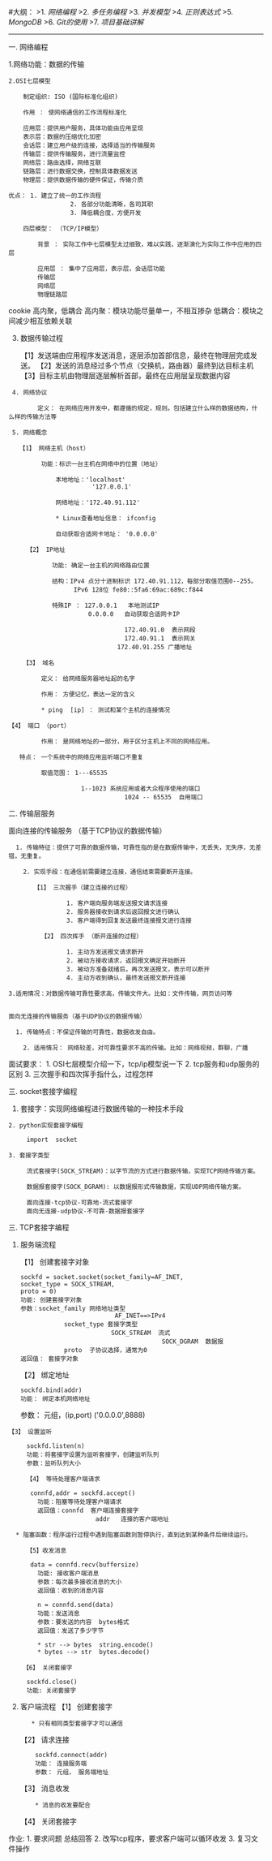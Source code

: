 #大纲：
	>1. *网络编程*
	>2. *多任务编程*
	>3. *并发模型*
	>4. *正则表达式*
	>5. *MongoDB*
	>6. *Git的使用*
	>7. *项目基础讲解*
****
一. 网络编程
 
  1.网络功能：数据的传输

	2.OSI七层模型
	  
		制定组织: ISO (国际标准化组织)

		作用 ： 使网络通信的工作流程标准化

		应用层：提供用户服务，具体功能由应用呈现
		表示层：数据的压缩优化加密
		会话层：建立用户级的连接，选择适当的传输服务
		传输层：提供传输服务，进行流量监控
		网络层：路由选择，网络互联
		链路层：进行数据交换，控制具体数据发送
		物理层：提供数据传输的硬件保证，传输介质

    优点： 1. 建立了统一的工作流程
					 2. 各部分功能清晰，各司其职
					 3. 降低耦合度，方便开发

		四层模型： （TCP/IP模型）
		  
			背景 ： 实际工作中七层模型太过细致，难以实践，逐渐演化为实际工作中应用的四层

			应用层 ： 集中了应用层，表示层，会话层功能
			传输层
			网络层
			物理链路层
   

cookie  高内聚，低耦合
   高内聚：模块功能尽量单一，不相互掺杂 
	 低耦合：模块之间减少相互依赖关联


   3. 数据传输过程
	    
		【1】发送端由应用程序发送消息，逐层添加首部信息，最终在物理层完成发送。
		【2】发送的消息经过多个节点（交换机，路由器）最终到达目标主机
		【3】目标主机由物理层逐层解析首部，最终在应用层呈现数据内容
  
	 4. 网络协议
	    
			定义： 在网络应用开发中，都遵循的规定，规则。包括建立什么样的数据结构，什么样的传输方法等
	 
	 5. 网络概念

	   【1】 网络主机（host）

		     功能：标识一台主机在网络中的位置（地址）
         
				 本地地址：'localhost'
				           '127.0.0.1'

				 网络地址：'172.40.91.112'
				 
				 * Linux查看地址信息： ifconfig

				 自动获取合适网卡地址： '0.0.0.0'
     
		 【2】 IP地址
		    
				功能: 确定一台主机的网络路由位置

				结构：IPv4 点分十进制标识 172.40.91.112，每部分取值范围0--255。
				      IPv6 128位 fe80::5fa6:69ac:689c:f844
				
				特殊IP ： 127.0.0.1   本地测试IP
				          0.0.0.0   自动获取合适网卡IP

									172.40.91.0  表示网段
									172.40.91.1  表示网关
								  172.40.91.255 广播地址
     
		【3】 域名
      
			 定义： 给网络服务器地址起的名字

			 作用： 方便记忆，表达一定的含义

			 * ping  [ip] ： 测试和某个主机的连接情况
		    
    【4】 端口 （port）
		   
			 作用： 是网络地址的一部分，用于区分主机上不同的网络应用。

       特点： 一个系统中的网络应用监听端口不重复

			 取值范围： 1---65535

			            1--1023 系统应用或者大众程序使用的端口
									1024 -- 65535  自用端口
			
二. 传输层服务

  面向连接的传输服务 （基于TCP协议的数据传输）

	  1. 传输特征：提供了可靠的数据传输，可靠性指的是在数据传输中，无丢失，无失序，无差错，无重复。

		2. 实现手段：在通信前需要建立连接，通信结束需要断开连接。

		   【1】 三次握手（建立连接的过程）
			    
					1. 客户端向服务端发送报文请求连接
					2. 服务器接收到请求后返回报文进行确认
					3. 客户端得到回复发送最终连接报文进行连接
				
			 【2】 四次挥手 （断开连接的过程）
			    
					1. 主动方发送报文请求断开
					2. 被动方接收请求，返回报文确定开始断开
					3. 被动方准备就绪后，再次发送报文，表示可以断开
					4. 主动方收到确认，最终发送报文断开连接

    3.适用情况：对数据传输可靠性要求高，传输文件大。比如：文件传输，网页访问等

  
	面向无连接的传输服务（基于UDP协议的数据传输）

	  1. 传输特点：不保证传输的可靠性，数据收发自由。

		2. 适用情况： 网络较差，对可靠性要求不高的传输。比如：网络视频，群聊，广播

面试要求：
		1. OSI七层模型介绍一下，tcp/ip模型说一下
		2. tcp服务和udp服务的区别
		3. 三次握手和四次挥手指什么，过程怎样


三. socket套接字编程

  1. 套接字：实现网络编程进行数据传输的一种技术手段

	2. python实现套接字编程
	   
		 import  socket
  
	3. 套接字类型
	   
		 流式套接字(SOCK_STREAM)：以字节流的方式进行数据传输，实现TCP网络传输方案。

		 数据报套接字(SOCK_DGRAM): 以数据报形式传输数据，实现UDP网络传输方案。

		 面向连接-tcp协议-可靠地-流式套接字
		 面向无连接-udp协议-不可靠-数据报套接字
	

三. TCP套接字编程

  1. 服务端流程

	  【1】 创建套接字对象
		 
		 sockfd = socket.socket(socket_family=AF_INET,
		 socket_type = SOCK_STREAM,
		 proto = 0)
		 功能: 创建套接字对象
		 参数：socket_family 网络地址类型			
					               AF_INET==>IPv4
					 socket_type 套接字类型
					              SOCK_STREAM  流式
												SOCK_DGRAM  数据报
					 proto  子协议选择，通常为0
		 返回值： 套接字对象

		【2】 绑定地址

		 sockfd.bind(addr)
		 功能： 绑定本机网络地址
     参数： 元组，(ip,port)   ('0.0.0.0',8888)
		
    【3】 设置监听
		 
		 sockfd.listen(n)
		 功能：将套接字设置为监听套接字，创建监听队列
		 参数：监听队列大小

		 【4】 等待处理客户端请求

		  connfd,addr = sockfd.accept()
			功能：阻塞等待处理客户端请求
			返回值：connfd  客户端连接套接字
							addr   连接的客户端地址
     
      * 阻塞函数：程序运行过程中遇到阻塞函数则暂停执行，直到达到某种条件后继续运行。

		 【5】收发消息

		  data = connfd.recv(buffersize)
			功能: 接收客户端消息
			参数：每次最多接收消息的大小
			返回值：收到的消息内容

			n = connfd.send(data)
			功能：发送消息
			参数：要发送的内容  bytes格式
			返回值：发送了多少字节

			* str --> bytes  string.encode()
			* bytes --> str  bytes.decode()
		  
		【6】 关闭套接字
		 
		 sockfd.close()
		 功能: 关闭套接字

  2. 客户端流程
    【1】 创建套接字
		  
			* 只有相同类型套接字才可以通信
		 
		【2】 请求连接
		   
			 sockfd.connect(addr)
			 功能： 连接服务端
			 参数： 元组， 服务端地址
		 
		【3】 消息收发
		   
			 * 消息的收发要配合
		 
		【4】 关闭套接字

作业: 1. 要求问题 总结回答
      2. 改写tcp程序，要求客户端可以循环收发
			3. 复习文件操作








